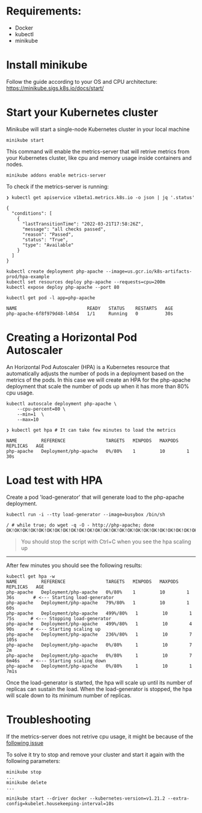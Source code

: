 # Requirements:

- Docker
- kubectl
- minikube

# Install minikube

Follow the guide according to your OS and CPU architecture:
https://minikube.sigs.k8s.io/docs/start/


# Start your Kubernetes cluster

Minikube will start a single-node Kubernetes cluster in your local machine
```
minikube start
```

This command will enable the metrics-server that will retrive metrics from your Kubernetes cluster, like cpu and memory usage inside containers and nodes.
```
minikube addons enable metrics-server
```

To check if the metrics-server is running:
```
❯ kubectl get apiservice v1beta1.metrics.k8s.io -o json | jq '.status'

{
  "conditions": [
    {
      "lastTransitionTime": "2022-03-21T17:58:26Z",
      "message": "all checks passed",
      "reason": "Passed",
      "status": "True",
      "type": "Available"
    }
  ]
}
```

```
kubectl create deployment php-apache --image=us.gcr.io/k8s-artifacts-prod/hpa-example
kubectl set resources deploy php-apache --requests=cpu=200m
kubectl expose deploy php-apache --port 80

kubectl get pod -l app=php-apache

NAME                          READY   STATUS    RESTARTS   AGE
php-apache-6f8f979d48-l4h54   1/1     Running   0          30s
```

# Creating a Horizontal Pod Autoscaler

An Horizontal Pod Autoscaler (HPA) is a Kubernetes resource that automatically adjusts the number of pods in a deployment based on the metrics of the pods.
In this case we will create an HPA for the php-apache deployment that scale the number of pods up when it has more than 80% cpu usage.
```
kubectl autoscale deployment php-apache \
    --cpu-percent=80 \
    --min=1  \
    --max=10

❯ kubectl get hpa # It can take few minutes to load the metrics

NAME         REFERENCE               TARGETS   MINPODS   MAXPODS   REPLICAS   AGE
php-apache   Deployment/php-apache   0%/80%    1         10        1          30s
```

# Load test with HPA

Create a pod 'load-generator' that will generate load to the php-apache deployment.
```
kubectl run -i --tty load-generator --image=busybox /bin/sh

/ # while true; do wget -q -O - http://php-apache; done
OK!OK!OK!OK!OK!OK!OK!OK!OK!OK!OK!OK!OK!OK!OK!OK!OK!OK!OK!OK!OK!OK!OK!OK!OK!OK!OK!OK!OK!OK!OK!OK!OK!OK!OK!OK!OK!OK!OK!OK!OK!OK!OK!OK!OK!OK!OK!OK!OK!OK!OK!OK!
```
> You should stop the script with Ctrl+C when you see the hpa scaling up

---

After few minutes you should see the following results:
```
kubectl get hpa -w
NAME         REFERENCE               TARGETS   MINPODS   MAXPODS   REPLICAS   AGE
php-apache   Deployment/php-apache   0%/80%    1         10        1          36s       # <--- Starting load-generator
php-apache   Deployment/php-apache   79%/80%   1         10        1          60s
php-apache   Deployment/php-apache   499%/80%   1         10        1          75s      # <--- Stopping load-generator
php-apache   Deployment/php-apache   499%/80%   1         10        4          90s      # <--- Starting scaling up
php-apache   Deployment/php-apache   236%/80%   1         10        7          105s
php-apache   Deployment/php-apache   0%/80%     1         10        7          2m
php-apache   Deployment/php-apache   0%/80%     1         10        7          6m46s    # <--- Starting scaling down
php-apache   Deployment/php-apache   0%/80%     1         10        1          7m1s
```
Once the load-generator is started, the hpa will scale up until its number of replicas can sustain the load. 
When the load-generator is stopped, the hpa will scale down to its minimum number of replicas.


# Troubleshooting
If the metrics-server does not retrive cpu usage, it might be because of the [following issue](https://github.com/kubernetes/minikube/issues/13620)

To solve it try to stop and remove your cluster and start it again with the following parameters:
```
minikube stop
...
minikube delete
...

minikube start --driver docker --kubernetes-version=v1.21.2 --extra-config=kubelet.housekeeping-interval=10s
```